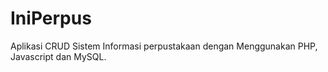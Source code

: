 # IniPerpus
Aplikasi CRUD Sistem Informasi perpustakaan dengan Menggunakan PHP, Javascript dan MySQL.
